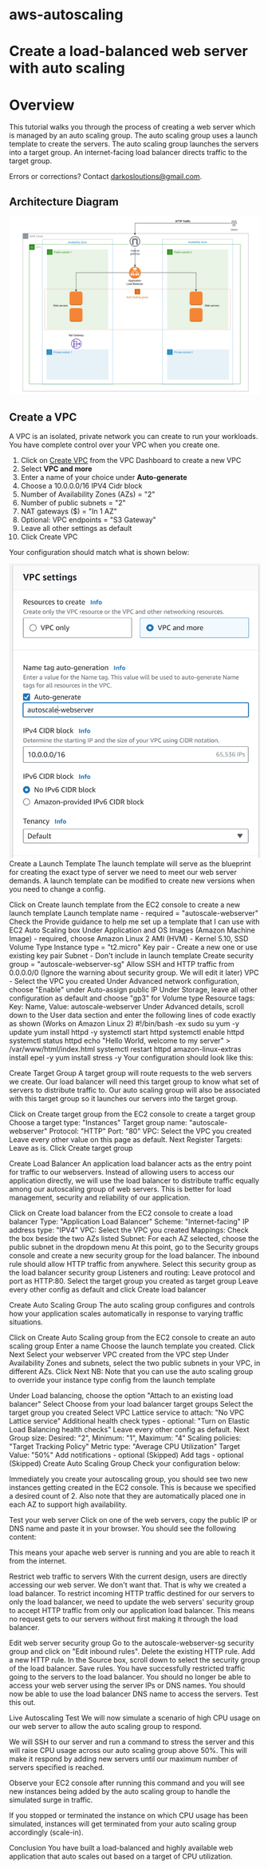 # aws-autoscaling
# **Create a load-balanced web server with auto scaling**

# Overview
This tutorial walks you through the process of creating a web server which is managed by an auto scaling group. The auto scaling group uses a launch template to create the servers. The auto scaling group launches the servers into a target group. An internet-facing load balancer directs traffic to the target group.

Errors or corrections? Contact darkosloutions@gmail.com.

## Architecture Diagram
![](/images/autoscale-diagram-Page-1.drawio2.png)


## Create a VPC
A VPC is an isolated, private network you can create to run your workloads. You have complete control over your VPC when you create one.

1. Click on [Create VPC](https://eu-west-1.console.aws.amazon.com/vpc/home?region=eu-west-1#CreateVpc:createMode=vpcWithResources) from the VPC Dashboard to create a new VPC
2. Select **VPC and more**
3. Enter a name of your choice under **Auto-generate**
4. Choose a 10.0.0.0/16 IPV4 Cidr block
5. Number of Availability Zones (AZs) = "2"
6. Number of public subnets = "2"
7. NAT gateways ($) = "In 1 AZ"
8. Optional: VPC endpoints = "S3 Gateway"
9. Leave all other settings as default
10. Click Create VPC
    
Your configuration should match what is shown below:

![](/images/Screenshot%202023-07-10%20163913.png)
Create a Launch Template
The launch template will serve as the blueprint for creating the exact type of server we need to meet our web server demands. A launch template can be modified to create new versions when you need to change a config.

Click on Create launch template from the EC2 console to create a new launch template
Launch template name - required = "autoscale-webserver"
Check the Provide guidance to help me set up a template that I can use with EC2 Auto Scaling box
Under Application and OS Images (Amazon Machine Image) - required, choose Amazon Linux 2 AMI (HVM) - Kernel 5.10, SSD Volume Type
Instance type = "t2.micro"
Key pair - Create a new one or use existing key pair
Subnet - Don't include in launch template
Create security group = "autoscale-webserver-sg"
Allow SSH and HTTP traffic from 0.0.0.0/0 (Ignore the warning about security group. We will edit it later)
VPC - Select the VPC you created
Under Advanced network configuration, choose "Enable" under Auto-assign public IP
Under Storage, leave all other configuration as default and choose "gp3" for Volume type
Resource tags: Key: Name, Value: autoscale-webserver
Under Advanced details, scroll down to the User data section and enter the following lines of code exactly as shown (Works on Amazon Linux 2)
#!/bin/bash -ex
sudo su
yum -y update
yum install httpd -y
systemctl start httpd
systemctl enable httpd
systemctl status httpd
echo "<html>Hello World, welcome to my server</html>" > /var/www/html/index.html
systemctl restart httpd
amazon-linux-extras install epel -y
yum install stress -y
Your configuration should look like this:

      

Create Target Group
A target group will route requests to the web servers we create. Our load balancer will need this target group to know what set of servers to distribute traffic to. Our auto scaling group will also be associated with this target group so it launches our servers into the target group.

Click on Create target group from the EC2 console to create a target group
Choose a target type: "Instances"
Target group name: "autoscale-webserver"
Protocol: "HTTP"
Port: "80"
VPC: Select the VPC you created
Leave every other value on this page as default. Next
Register Targets: Leave as is.
Click Create target group


Create Load Balancer
An application load balancer acts as the entry point for traffic to our webservers. Instead of allowing users to access our application directly, we will use the load balancer to distribute traffic equally among our autoscaling group of web servers. This is better for load management, security and reliability of our application.

Click on Create load balancer from the EC2 console to create a load balancer
Type: "Application Load Balancer"
Scheme: "Internet-facing"
IP address type: "IPV4"
VPC: Select the VPC you created
Mappings: Check the box beside the two AZs listed
Subnet: For each AZ selected, choose the public subnet in the dropdown menu
At this point, go to the Security groups console and create a new security group for the load balancer. The inbound rule should allow HTTP traffic from anywhere.
Select this security group as the load balancer security group
Listeners and routing: Leave protocol and port as HTTP:80. Select the target group you created as target group
Leave every other config as default and click Create load balancer
    

Create Auto Scaling Group
The auto scaling group configures and controls how your application scales automatically in response to varying traffic situations.

Click on Create Auto Scaling group from the EC2 console to create an auto scaling group
Enter a name
Choose the launch template you created. Click Next
Select your webserver VPC created from the VPC step
Under Availability Zones and subnets, select the two public subnets in your VPC, in different AZs. Click Next
NB: Note that you can use the auto scaling group to override your instance type config from the launch template

Under Load balancing, choose the option "Attach to an existing load balancer"
Select Choose from your load balancer target groups
Select the target group you created
Select VPC Lattice service to attach: "No VPC Lattice service"
Additional health check types - optional: "Turn on Elastic Load Balancing health checks"
Leave every other config as default. Next
Group size: Desired: "2", Minimum: "1", Maximum: "4"
Scaling policies: "Target Tracking Policy"
Metric type: "Average CPU Utilization"
Target Value: "50%"
Add notifications - optional (Skipped)
Add tags - optional (Skipped)
Create Auto Scaling Group
Check your configuration below:

    

Immediately you create your autoscaling group, you should see two new instances getting created in the EC2 console. This is because we specified a desired count of 2. Also note that they are automatically placed one in each AZ to support high availability.



Test your web server
Click on one of the web servers, copy the public IP or DNS name and paste it in your browser. You should see the following content:



This means your apache web server is running and you are able to reach it from the internet.

Restrict web traffic to servers
With the current design, users are directly accessing our web server. We don't want that. That is why we created a load balancer. To restrict incoming HTTP traffic destined for our servers to only the load balancer, we need to update the web servers' security group to accept HTTP traffic from only our application load balancer. This means no request gets to our servers without first making it through the load balancer.

Edit web server security group
Go to the autoscale-webserver-sg security group and click on "Edit inbound rules".
Delete the existing HTTP rule.
Add a new HTTP rule. In the Source box, scroll down to select the security group of the load balancer. Save rules.
You have successfully restricted traffic going to the servers to the load balancer.
You should no longer be able to access your web server using the server IPs or DNS names. You should now be able to use the load balancer DNS name to access the servers. Test this out.


Live Autoscaling Test
We will now simulate a scenario of high CPU usage on our web server to allow the auto scaling group to respond.

We will SSH to our server and run a command to stress the server and this will raise CPU usage across our auto scaling group above 50%. This will make it respond by adding new servers until our maximum number of servers specified is reached.



Observe your EC2 console after running this command and you will see new instances being added by the auto scaling group to handle the simulated surge in traffic.

If you stopped or terminated the instance on which CPU usage has been simulated, instances will get terminated from your auto scaling group accordingly (scale-in).



Conclusion
You have built a load-balanced and highly available web application that auto scales out based on a target of CPU utilization.
